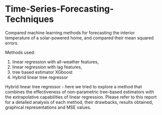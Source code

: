 # Time-Series-Forecasting-Techniques

Compared machine learning methods for forecasting the interior temperature of a solar-powered home, and compared their mean squared errors. 

Methods used: 
1) linear regression with all-weather features,
2) linear regression with lag features,
3) tree based estimator XGboost
4) Hybrid linear tree regressor 

Hybrid linear tree regressor - here we tried to explore a method that combines the effectiveness of non-parametric tree-based estimators with the extrapolative capabilities of linear regression. 
Please refer to this report for a detailed analysis of each method, their drawbacks, results obtained, graphical representations and MSE values.
